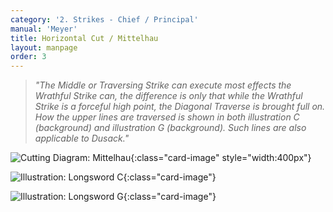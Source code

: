 ```yaml
---
category: '2. Strikes - Chief / Principal'
manual: 'Meyer'
title: Horizontal Cut / Mittelhau
layout: manpage
order: 3
---
```


> *"The Middle or Traversing Strike can execute most effects the Wrathful Strike can, the difference is only that while the Wrathful Strike is a forceful high point, the Diagonal Traverse is brought full on. How the upper lines are traversed is shown in both illustration C (background) and illustration G (background). Such lines are also applicable to Dusack."*

![Cutting Diagram: Mittelhau](/manuals/meyer/images/strikes/cutting_diagram_mittelhau.png){:class="card-image" style="width:400px"}

![Illustration: Longsword C](/manuals/meyer/images/Meyer_1570_Longsword_C.jpg){:class="card-image"}

![Illustration: Longsword G](/manuals/meyer/images/Meyer_1570_Longsword_G.jpg){:class="card-image"}